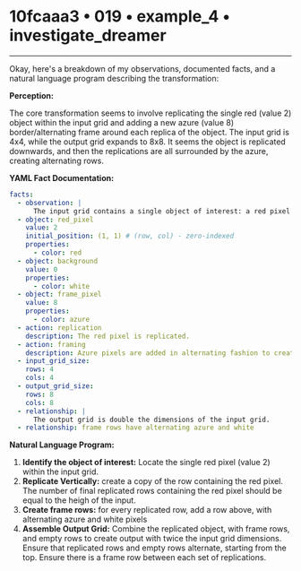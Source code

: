 # 10fcaaa3 • 019 • example_4 • investigate_dreamer

---
Okay, here's a breakdown of my observations, documented facts, and a natural language program describing the transformation:

**Perception:**

The core transformation seems to involve replicating the single red (value 2) object within the input grid and adding a new azure (value 8) border/alternating frame around each replica of the object. The input grid is 4x4, while the output grid expands to 8x8. It seems the object is replicated downwards, and then the replications are all surrounded by the azure, creating alternating rows.

**YAML Fact Documentation:**



```yaml
facts:
  - observation: |
      The input grid contains a single object of interest: a red pixel (value 2).
  - object: red_pixel
    value: 2
    initial_position: (1, 1) # (row, col) - zero-indexed
    properties:
      - color: red
  - object: background
    value: 0
    properties:
      - color: white
  - object: frame_pixel
    value: 8
    properties:
      - color: azure
  - action: replication
    description: The red pixel is replicated.
  - action: framing
    description: Azure pixels are added in alternating fashion to create horizontal dividers.
  - input_grid_size:
    rows: 4
    cols: 4
  - output_grid_size:
    rows: 8
    cols: 8
  - relationship: |
      The output grid is double the dimensions of the input grid.
  - relationship: frame rows have alternating azure and white
```



**Natural Language Program:**

1.  **Identify the object of interest:** Locate the single red pixel (value 2) within the input grid.
2.  **Replicate Vertically:** create a copy of the row containing the red pixel. The number of final replicated rows containing the red pixel should be equal to the heigh of the input.
3.  **Create frame rows:** for every replicated row, add a row above, with alternating azure and white pixels
4. **Assemble Output Grid:** Combine the replicated object, with frame rows, and empty rows to create output with twice the input grid dimensions. Ensure that replicated rows and empty rows alternate, starting from the top. Ensure there is a frame row between each set of replications.


